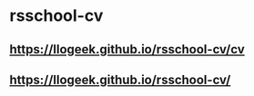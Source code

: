 # rsschool-cv
## https://llogeek.github.io/rsschool-cv/cv
## https://llogeek.github.io/rsschool-cv/
